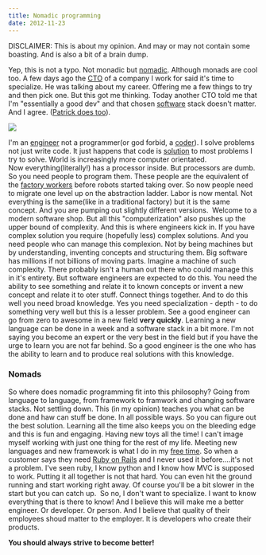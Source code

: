 ```yaml
---
title: Nomadic programming
date: 2012-11-23
---
```


DISCLAIMER: This is about my opinion.
And may or may not contain some boasting. And is also a bit of a brain
dump.

Yep, this is not a typo. Not monadic but
[nomadic](http://en.wikipedia.org/wiki/Nomad "Nomad"). Although monads
are cool too.
A few days ago the
[CTO](http://en.wikipedia.org/wiki/Chief_technology_officer "Chief technology officer")
of a company I work for said it's time to specialize. He was talking
about my career. Offering me a few things to try and then pick one. But
this got me thinking.
Today another CTO told me that I'm "essentially a good dev" and that
chosen
[software](http://en.wikipedia.org/wiki/Computer_software "Computer software")
stack doesn't matter. And I agree. ([Patrick does
too](http://www.kalzumeus.com/2011/10/28/dont-call-yourself-a-programmer/)).

[![](http://www.thatericalper.com/wp-content/uploads/2012/11/years.jpg)](http://www.thatericalper.com/wp-content/uploads/2012/11/years.jpg)

I'm an [engineer](http://en.wikipedia.org/wiki/Engineer "Engineer") not
a programmer(or god forbid, a
[coder](http://en.wikipedia.org/wiki/Programmer "Programmer")). I solve
problems not just write code. It just happens that code is
[solution](http://en.wikipedia.org/wiki/Solution "Solution") to most
problems I try to solve. World is increasingly more computer orientated.
Now everything(literally!) has a processor inside. But processors are
dumb. So you need people to program them. These people are the
equivalent of the [factory
workers](http://en.wikipedia.org/wiki/Factory "Factory") before robots
started taking over. So now people need to migrate one level up on the
abstraction ladder. Labor is now mental. Not everything is the same(like
in a traditional factory) but it is the same concept. And you are
pumping out slightly different versions.  Welcome to a modern software
shop.
But all this "computerization" also pushes up the upper bound of
complexity. And this is where engineers kick in. If you have complex
solution you require (hopefully less) complex solutions. And you need
people who can manage this complexion. Not by being machines but by
understanding, inventing concepts and structuring them. Big software has
millions if not billions of moving parts. Imagine a machine of such
complexity. There probably isn't a human out there who could manage this
in it's entirety. But software engineers are expected to do this. You
need the ability to see something and relate it to known concepts or
invent a new concept and relate it to oter stuff. Connect things
together. And to do this well you need broad knowledge. Yes you need
specialization - depth - to do something very well but this is a lesser
problem. See a good engineer can go from zero to awesome in a new field
**very quickly**. Learning a new language can be done in a week and a
software stack in a bit more. I'm not saying you become an expert or the
very best in the field but if you have the urge to learn you are not far
behind. So a good engineer is the one who has the ability to learn and
to produce real solutions with this knowledge.


### Nomads

So where does nomadic programming fit into this philosophy? Going from
language to language, from framework to framwork and changing software
stacks. Not settling down. This (in my opinion) teaches you what can be
done and haw can stuff be done. In all possible ways. So you can figure
out the best solution. Learning all the time also keeps you on the
bleeding edge and this is fun and engaging. Having new toys all the
time! I can't image myself working with just one thing for the rest of
my life. Meeting new languages and new framework is what I do in my
[free time](http://en.wikipedia.org/wiki/Leisure "Leisure"). So when a
customer says they need [Ruby on
Rails](http://rubyonrails.org/ "Ruby on Rails") and I never used it
before....it's not a problem. I've seen ruby, I know python and I know
how MVC is supposed to work. Putting it all together is not that hard.
You can even hit the ground running and start working right away. Of
course you'll be a bit slower in the start but you can catch up.  So no,
I don't want to specialize. I want to know everything that is there to
know! And I believe this will make me a better engineer. Or developer.
Or person. And I believe that quality of their employees shoud matter to
the employer. It is developers who create their products. 

**You should always strive to become better!**
